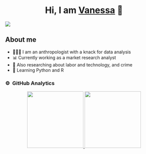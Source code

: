 <div align="center">
<h1 align="center">Hi, I am <a href="[https://azanedov.github.io/CV_VanessaAzanedo/]">Vanessa</a> 👋</h1>
</div>
<img src="https://imgur.com/DP0A20t.png">

## About me

- 👩🏽‍💻 I am an anthropologist with a knack for data analysis
- 📊 Currently working as a market research analyst
- 🔭 Also researching about labor and technology, and crime
- 🤖 Learning Python and R

### ⚙️ &nbsp;GitHub Analytics

<p align="center">
<a href="https://github.com/azanedov">
  <img height="180em" src="https://github-readme-stats-eight-theta.vercel.app/api?username=azanedov&show_icons=true&theme=algolia&include_all_commits=true&count_private=true"/>
  <img height="180em" src="https://github-readme-stats-eight-theta.vercel.app/api/top-langs/?username=azanedov&layout=compact&langs_count=8&theme=algolia"/>
</a>
</p>
